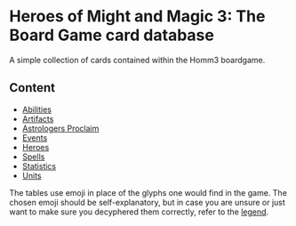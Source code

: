 # Heroes of Might and Magic 3: The Board Game card database

A simple collection of cards contained within the Homm3 boardgame.

## Content
- [Abilities](abilities.md)
- [Artifacts](artifacts.md)
- [Astrologers Proclaim](astrologers_proclaim.md)
- [Events](events.md)
- [Heroes](heroes.md)
- [Spells](spells.md)
- [Statistics](statistics.md)
- [Units](units.md)

The tables use emoji in place of the glyphs one would find in the game. The chosen emoji should be self-explanatory, but in case you are unsure or just want to make sure you decyphered them correctly, refer to the [legend](legend.md).
